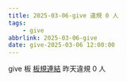 ```yaml
---
title: 2025-03-06-give 違規 0 人
tags:
    - give
abbrlink: 2025-03-06-give
date: give-2025-03-06 12:00:00
---
```

give 板 [板規連結](https://www.ptt.cc/bbs/give/M.1612495900.A.C32.html)
昨天違規 0 人

